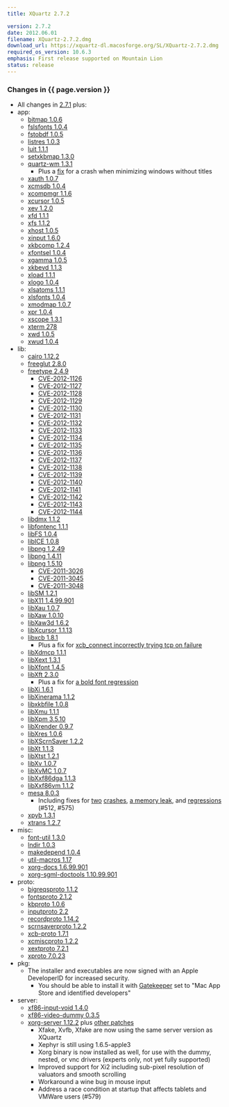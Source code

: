 ```yaml
---
title: XQuartz 2.7.2

version: 2.7.2
date: 2012.06.01
filename: XQuartz-2.7.2.dmg
download_url: https://xquartz-dl.macosforge.org/SL/XQuartz-2.7.2.dmg
required_os_version: 10.6.3
emphasis: First release supported on Mountain Lion
status: release
---
```


### Changes in {{ page.version }} ###
  * All changes in [2.7.1](XQuartz-2.7.1.html) plus:
  * app:
    * [bitmap 1.0.6](http://lists.freedesktop.org/archives/xorg-announce/2012-March/001875.html)
    * [fslsfonts 1.0.4](http://lists.freedesktop.org/archives/xorg-announce/2012-April/001938.html)
    * [fstobdf 1.0.5](http://lists.freedesktop.org/archives/xorg-announce/2012-April/001939.html)
    * [listres 1.0.3](http://lists.freedesktop.org/archives/xorg-announce/2012-February/001838.html)
    * [luit 1.1.1](http://lists.freedesktop.org/archives/xorg-announce/2012-March/001894.html)
    * [setxkbmap 1.3.0](http://lists.freedesktop.org/archives/xorg-announce/2012-March/001895.html)
    * [quartz-wm 1.3.1](https://github.com/jeremyhu/quartz-wm/commit/quartz-wm-1.3.1)
      * Plus a [fix](https://github.com/jeremyhu/quartz-wm/commit/c28527b1340c51f2b492a31e49127106cebbfc5d) for a crash when minimizing windows without titles
    * [xauth 1.0.7](http://lists.freedesktop.org/archives/xorg-announce/2012-March/001896.html)
    * [xcmsdb 1.0.4](http://lists.freedesktop.org/archives/xorg-announce/2012-February/001823.html)
    * [xcompmgr 1.1.6](http://lists.freedesktop.org/archives/xorg-announce/2012-February/001824.html)
    * [xcursor 1.0.5](http://lists.freedesktop.org/archives/xorg-announce/2012-March/001897.html)
    * [xev 1.2.0](http://lists.freedesktop.org/archives/xorg-announce/2012-February/001830.html)
    * [xfd 1.1.1](http://lists.freedesktop.org/archives/xorg-announce/2012-February/001826.html)
    * [xfs 1.1.2](http://lists.freedesktop.org/archives/xorg-announce/2012-February/001837.html)
    * [xhost 1.0.5](http://lists.freedesktop.org/archives/xorg-announce/2012-March/001898.html)
    * [xinput 1.6.0](http://lists.freedesktop.org/archives/xorg-announce/2012-May/001955.html)
    * [xkbcomp 1.2.4](http://lists.freedesktop.org/archives/xorg-announce/2012-March/001899.html)
    * [xfontsel 1.0.4](http://lists.freedesktop.org/archives/xorg-announce/2012-March/001900.html)
    * [xgamma 1.0.5](http://lists.freedesktop.org/archives/xorg-announce/2012-March/001901.html)
    * [xkbevd 1.1.3](http://lists.freedesktop.org/archives/xorg-announce/2012-March/001902.html)
    * [xload 1.1.1](http://lists.freedesktop.org/archives/xorg-announce/2012-March/001904.html)
    * [xlogo 1.0.4](http://lists.freedesktop.org/archives/xorg-announce/2012-March/001905.html)
    * [xlsatoms 1.1.1](http://lists.freedesktop.org/archives/xorg-announce/2012-March/001925.html)
    * [xlsfonts 1.0.4](http://lists.freedesktop.org/archives/xorg-announce/2012-April/001936.html)
    * [xmodmap 1.0.7](http://lists.freedesktop.org/archives/xorg-announce/2012-April/001940.html)
    * [xpr 1.0.4](http://lists.freedesktop.org/archives/xorg-announce/2012-March/001926.html)
    * [xscope 1.3.1](http://lists.freedesktop.org/archives/xorg-announce/2012-February/001831.html)
    * [xterm 278](http://lists.freedesktop.org/archives/xorg/2012-January/053994.html)
    * [xwd 1.0.5](http://lists.freedesktop.org/archives/xorg-announce/2012-February/001833.html)
    * [xwud 1.0.4](http://lists.freedesktop.org/archives/xorg-announce/2012-March/001927.html)
  * lib:
    * [cairo 1.12.2](http://cairographics.org/news/cairo-1.12.2)
    * [freeglut 2.8.0](http://freeglut.sourceforge.net/news.php)
    * [freetype 2.4.9](http://sourceforge.net/projects/freetype/files/freetype2/2.4.9/README/view)
      * [CVE-2012-1126](http://cve.mitre.org/cgi-bin/cvename.cgi?name=CVE-2012-1126)
      * [CVE-2012-1127](http://cve.mitre.org/cgi-bin/cvename.cgi?name=CVE-2012-1127)
      * [CVE-2012-1128](http://cve.mitre.org/cgi-bin/cvename.cgi?name=CVE-2012-1128)
      * [CVE-2012-1129](http://cve.mitre.org/cgi-bin/cvename.cgi?name=CVE-2012-1129)
      * [CVE-2012-1130](http://cve.mitre.org/cgi-bin/cvename.cgi?name=CVE-2012-1130)
      * [CVE-2012-1131](http://cve.mitre.org/cgi-bin/cvename.cgi?name=CVE-2012-1131)
      * [CVE-2012-1132](http://cve.mitre.org/cgi-bin/cvename.cgi?name=CVE-2012-1132)
      * [CVE-2012-1133](http://cve.mitre.org/cgi-bin/cvename.cgi?name=CVE-2012-1133)
      * [CVE-2012-1134](http://cve.mitre.org/cgi-bin/cvename.cgi?name=CVE-2012-1134)
      * [CVE-2012-1135](http://cve.mitre.org/cgi-bin/cvename.cgi?name=CVE-2012-1135)
      * [CVE-2012-1136](http://cve.mitre.org/cgi-bin/cvename.cgi?name=CVE-2012-1136)
      * [CVE-2012-1137](http://cve.mitre.org/cgi-bin/cvename.cgi?name=CVE-2012-1137)
      * [CVE-2012-1138](http://cve.mitre.org/cgi-bin/cvename.cgi?name=CVE-2012-1138)
      * [CVE-2012-1139](http://cve.mitre.org/cgi-bin/cvename.cgi?name=CVE-2012-1139)
      * [CVE-2012-1140](http://cve.mitre.org/cgi-bin/cvename.cgi?name=CVE-2012-1140)
      * [CVE-2012-1141](http://cve.mitre.org/cgi-bin/cvename.cgi?name=CVE-2012-1141)
      * [CVE-2012-1142](http://cve.mitre.org/cgi-bin/cvename.cgi?name=CVE-2012-1142)
      * [CVE-2012-1143](http://cve.mitre.org/cgi-bin/cvename.cgi?name=CVE-2012-1143)
      * [CVE-2012-1144](http://cve.mitre.org/cgi-bin/cvename.cgi?name=CVE-2012-1144)
    * [libdmx 1.1.2](http://lists.freedesktop.org/archives/xorg-announce/2012-March/001867.html)
    * [libfontenc 1.1.1](http://lists.freedesktop.org/archives/xorg-announce/2012-March/001841.html)
    * [libFS 1.0.4](http://lists.freedesktop.org/archives/xorg-announce/2012-March/001842.html)
    * [libICE 1.0.8](http://lists.freedesktop.org/archives/xorg-announce/2012-March/001843.html)
    * [libpng 1.2.49](http://sourceforge.net/mailarchive/message.php?msg_id=29055938)
    * [libpng 1.4.11](http://sourceforge.net/mailarchive/message.php?msg_id=29055938)
    * [libpng 1.5.10](http://sourceforge.net/mailarchive/message.php?msg_id=29055938)
      * [CVE-2011-3026](http://cve.mitre.org/cgi-bin/cvename.cgi?name=CVE-2011-3026)
      * [CVE-2011-3045](http://cve.mitre.org/cgi-bin/cvename.cgi?name=CVE-2011-3045)
      * [CVE-2011-3048](http://cve.mitre.org/cgi-bin/cvename.cgi?name=CVE-2011-3048)
    * [libSM 1.2.1](http://lists.freedesktop.org/archives/xorg-announce/2012-March/001844.html)
    * [libX11 1.4.99.901](http://lists.freedesktop.org/archives/xorg-announce/2012-March/001882.html)
    * [libXau 1.0.7](http://lists.freedesktop.org/archives/xorg-announce/2012-March/001849.html)
    * [libXaw 1.0.10](http://lists.freedesktop.org/archives/xorg-announce/2012-March/001891.html)
    * [libXaw3d 1.6.2](http://lists.freedesktop.org/archives/xorg/2012-March/054376.html)
    * [libXcursor 1.1.13](http://lists.freedesktop.org/archives/xorg-announce/2012-March/001852.html)
    * [libxcb 1.8.1](http://lists.freedesktop.org/archives/xorg-announce/2012-March/001876.html)
      * Plus a fix for [xcb_connect incorrectly trying tcp on failure](http://cgit.freedesktop.org/xcb/libxcb/commit/?id=5f8f2ba1c4f9ac74c8f301dcca8566e296e37995)
    * [libXdmcp 1.1.1](http://lists.freedesktop.org/archives/xorg-announce/2012-March/001853.html)
    * [libXext 1.3.1](http://lists.freedesktop.org/archives/xorg-announce/2012-March/001854.html)
    * [libXfont 1.4.5](http://lists.freedesktop.org/archives/xorg-announce/2012-March/001840.html)
    * [libXft 2.3.0](http://lists.freedesktop.org/archives/xorg-announce/2012-March/001855.html)
      * Plus a fix for [a bold font regression](https://bugs.freedesktop.org/show_bug.cgi?id=42173)
    * [libXi 1.6.1](http://lists.freedesktop.org/archives/xorg-announce/2012-May/001945.html)
    * [libXinerama 1.1.2](http://lists.freedesktop.org/archives/xorg-announce/2012-March/001856.html)
    * [libxkbfile 1.0.8](http://lists.freedesktop.org/archives/xorg-announce/2012-March/001857.html)
    * [libXmu 1.1.1](http://lists.freedesktop.org/archives/xorg-announce/2012-March/001848.html)
    * [libXpm 3.5.10](http://lists.freedesktop.org/archives/xorg-announce/2012-March/001858.html)
    * [libXrender 0.9.7](http://lists.freedesktop.org/archives/xorg-announce/2012-March/001859.html)
    * [libXres 1.0.6](http://lists.freedesktop.org/archives/xorg-announce/2012-March/001860.html)
    * [libXScrnSaver 1.2.2](http://lists.freedesktop.org/archives/xorg-announce/2012-March/001861.html)
    * [libXt 1.1.3](http://lists.freedesktop.org/archives/xorg-announce/2012-March/001883.html)
    * [libXtst 1.2.1](http://lists.freedesktop.org/archives/xorg-announce/2012-March/001862.html)
    * [libXv 1.0.7](http://lists.freedesktop.org/archives/xorg-announce/2012-March/001863.html)
    * [libXvMC 1.0.7](http://lists.freedesktop.org/archives/xorg-announce/2012-March/001864.html)
    * [libXxf86dga 1.1.3](http://lists.freedesktop.org/archives/xorg-announce/2012-March/001865.html)
    * [libXxf86vm 1.1.2](http://lists.freedesktop.org/archives/xorg-announce/2012-March/001866.html)
    * [mesa 8.0.3](http://mesa3d.org/relnotes-8.0.3.html)
      * Including fixes for [two](http://cgit.freedesktop.org/mesa/mesa/commit/?h=8.0&id=bb30e76328e9dd80b0c7a7688828e3cf8e662b1b) [crashes](http://cgit.freedesktop.org/mesa/mesa/commit/?h=8.0&id=6095a17534c2694760300701fee59a320950f271), [a memory leak](http://cgit.freedesktop.org/mesa/mesa/commit/?h=8.0&id=69d8a25d429bccf960e98e5c126e1ef2ae4ffe9d), and [regres](http://cgit.freedesktop.org/mesa/mesa/commit/?h=8.0&id=7e624edba4c9f0fb2bcc322ef0b1b6401aa0a075)[sions](http://cgit.freedesktop.org/mesa/mesa/commit/?h=8.0&id=9724c8d13c09773dcf9674f15accd8f2f4d148ff) (#512, #575)
    * [xpyb 1.3.1](http://lists.freedesktop.org/archives/xcb/2012-March/007701.html)
    * [xtrans 1.2.7](http://lists.freedesktop.org/archives/xorg-announce/2012-March/001892.html)
  * misc:
    * [font-util 1.3.0](http://lists.freedesktop.org/archives/xorg-announce/2012-February/001836.html)
    * [lndir 1.0.3](http://lists.freedesktop.org/archives/xorg-announce/2012-March/001869.html)
    * [makedepend 1.0.4](http://lists.freedesktop.org/archives/xorg-announce/2012-March/001870.html)
    * [util-macros 1.17](http://lists.freedesktop.org/archives/xorg-announce/2012-March/001879.html)
    * [xorg-docs 1.6.99.901](http://lists.freedesktop.org/archives/xorg-announce/2012-April/001932.html)
    * [xorg-sgml-doctools 1.10.99.901](http://lists.freedesktop.org/archives/xorg-announce/2012-April/001931.html)
  * proto:
    * [bigreqsproto 1.1.2](http://lists.freedesktop.org/archives/xorg-announce/2012-March/001893.html)
    * [fontsproto 2.1.2](http://lists.freedesktop.org/archives/xorg-announce/2012-March/001893.html)
    * [kbproto 1.0.6](http://lists.freedesktop.org/archives/xorg-announce/2012-March/001893.html)
    * [inputproto 2.2](http://lists.freedesktop.org/archives/xorg-announce/2012-March/001839.html)
    * [recordproto 1.14.2](http://lists.freedesktop.org/archives/xorg-announce/2012-March/001893.html)
    * [scrnsaverproto 1.2.2](http://lists.freedesktop.org/archives/xorg-announce/2012-March/001893.html)
    * [xcb-proto 1.7.1](http://lists.freedesktop.org/archives/xorg-announce/2012-March/001907.html)
    * [xcmiscproto 1.2.2](http://lists.freedesktop.org/archives/xorg-announce/2012-March/001893.html)
    * [xextproto 7.2.1](http://lists.freedesktop.org/archives/xorg-announce/2012-March/001893.html)
    * [xproto 7.0.23](http://lists.freedesktop.org/archives/xorg-announce/2012-March/001884.html)
  * pkg:
    * The installer and executables are now signed with an Apple DeveloperID for increased security.
      * You should be able to install it with [Gatekeeper](http://www.apple.com/macosx/mountain-lion/features.html#gatekeeper) set to "Mac App Store and identified developers"
  * server:
    * [xf86-input-void 1.4.0](http://lists.x.org/archives/xorg-announce/2011-May/001658.html)
    * [xf86-video-dummy 0.3.5](http://lists.x.org/archives/xorg-announce/2011-December/001785.html)
    * [xorg-server 1.12.2](http://lists.freedesktop.org/archives/xorg-announce/2012-May/001963.html) plus [other patches](https://github.com/XQuartz/xorg-server/commits/XQuartz-2.7.2)
      * Xfake, Xvfb, Xfake are now using the same server version as XQuartz
      * Xephyr is still using 1.6.5-apple3
      * Xorg binary is now installed as well, for use with the dummy, nested, or vnc drivers (experts only, not yet fully supported)
      * Improved support for Xi2 including sub-pixel resolution of valuators and smooth scrolling
      * Workaround a wine bug in mouse input
      * Address a race condition at startup that affects tablets and VMWare users (#579)
